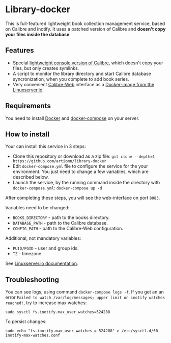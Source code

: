 # Library-docker

This is full-featured lightweight book collection management service, based on Calibre and inotify.
It uses a patched version of Calibre and **doesn't copy your files inside the database**.


## Features

- Special [lightweight console version of Calibre](https://github.com/artiomn/calibre), which doesn't copy your files, but only creates symlinks.
- A script to monitor the library directory and start Calibre database syncronization, when you complete to add book series.
- Very convenient [Calibre-Web](https://github.com/janeczku/calibre-web) interface as a [Docker-image from the Linuxserver.io](https://github.com/linuxserver/docker-calibre-web).


## Requirements

You need to install [Docker](https://www.docker.com/) and [docker-compose](https://docs.docker.com/compose/) on your server.


## How to install

Your can install this service in 3 steps:

- Clone this repository or download as a zip file:
  `git clone --depth=1 https://github.com/artiomn/library-docker`
- Edit `docker-compose.yml` file to configure the service for the your environment.
  You just need to change a few variables, which are described below.
- Launch the service, by the running command inside the directory with `docker-compose.yml`:
  `docker-compose up -d`

After completing these steps, you will see the web-interface on port `8083`.

Variables need to be changed:

- `BOOKS_DIRECTORY` - path to the books directory.
- `DATABASE_PATH` - path to the Calibre database.
- `CONFIG_PATH` - path to the Calibre-Web configuration.

Additional, not mandatory variables:

- `PUID/PGID` - user and group ids.
- `TZ` - timezone.

See [Linuxserver.io documentation](https://github.com/linuxserver/docker-calibre-web#parameters).


## Troubleshooting

You can see logs, using command `docker-compose logs -f`.
If you get an an error `Failed to watch /var/log/messages; upper limit on inotify watches reached!`, try to increase max watches:

```shell
sudo sysctl fs.inotify.max_user_watches=524288
```

To persist changes:

```shell
sudo echo "fs.inotify.max_user_watches = 524288" > /etc/sysctl.d/50-inotify-max-watches.conf
```


